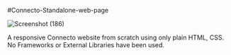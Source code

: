 #Connecto-Standalone-web-page

![Screenshot (186)](https://github.com/basicladyprogrammer/Connecto-Standalone-web-page/assets/84853907/4213dbe7-a8cc-47c3-8ad8-90f50fc3c92b)

A responsive Connecto website from scratch using only plain HTML, CSS. No Frameworks or External Libraries have been used.
